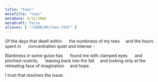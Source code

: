```yaml
---
title: "toes"
metaTitle: "toes"
metaDate: 4/15/2000
metaDraft: false
aliases: [ "/2000/04/toes.html" ]
---
```


Of the days that dwell within 
    the numbness of my toes
    and the hours spent in 
    concentration quiet and intense -

Blankness in some guise has
     found me with clamped eyes
     and pinched nostrils,
     leaning back into the fall
    and looking only at the 
    retreating face of imagination
    and hope.

I trust that resolves the issue.
